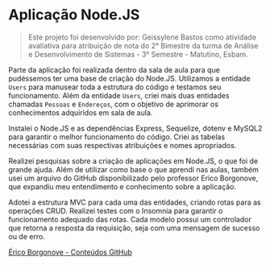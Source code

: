 #  Aplicação Node.JS 

> Este projeto foi desenvolvido por: Geissylene Bastos como atividade
> avaliativa para atribuição de nota do 2° Bimestre da turma de Análise
> e Desenvolvimento de Sistemas - 3° Semestre - Matutino, Esbam.

Parte da aplicação foi realizada dentro da sala de aula para que pudéssemos ter uma base de criação do Node.JS. Utilizamos a entidade `Users` para manusear toda a estrutura do código e testamos seu funcionamento. Além da entidade `Users`, criei mais duas entidades chamadas `Pessoas` e `Endereços`, com o objetivo de aprimorar os conhecimentos adquiridos em sala de aula.

Instalei o Node.JS e as dependências Express, Sequelize, dotenv e MySQL2 para garantir o melhor funcionamento do código. Criei as tabelas necessárias com suas respectivas atribuições e nomes apropriados.

Realizei pesquisas sobre a criação de aplicações em Node.JS, o que foi de grande ajuda. Além de utilizar como base o que aprendi nas aulas, também usei um arquivo do GitHub disponibilizado pelo professor Erico Borgonove, que expandiu meu entendimento e conhecimento sobre a aplicação.

Adotei a estrutura MVC para cada uma das entidades, criando rotas para as operações CRUD. Realizei testes com o Insomnia para garantir o funcionamento adequado das rotas. Cada modelo possui um controlador que retorna a resposta da requisição, seja com uma mensagem de sucesso ou de erro.

[Érico Borgonove - Conteúdos GitHub](https://github.com/EricoBorgonove/nodeComands)
